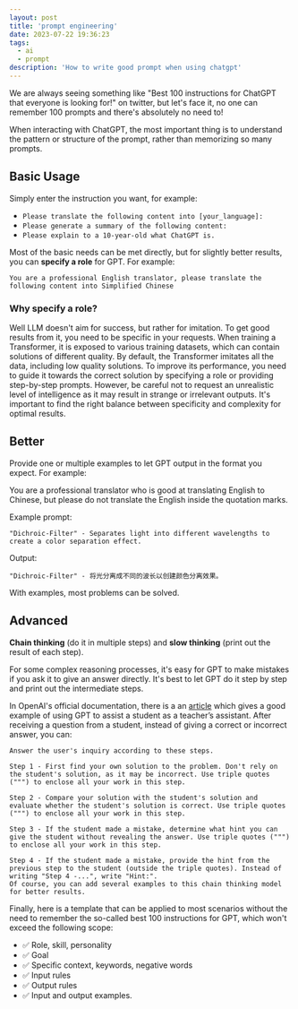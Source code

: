 ```yaml
---
layout: post
title: 'prompt engineering'
date: 2023-07-22 19:36:23
tags:
  - ai
  - prompt
description: 'How to write good prompt when using chatgpt'
---
```


We are always seeing something like "Best 100 instructions for ChatGPT that everyone is looking for!" on twitter, but let's face it, no one can remember 100 prompts and there's absolutely no need to!

When interacting with ChatGPT, the most important thing is to understand the pattern or structure of the prompt, rather than memorizing so many prompts.

## Basic Usage

Simply enter the instruction you want, for example:

- `Please translate the following content into [your_language]:`
- `Please generate a summary of the following content:`
- `Please explain to a 10-year-old what ChatGPT is.`

Most of the basic needs can be met directly, but for slightly better results, you can **specify a role** for GPT. For example:

```
You are a professional English translator, please translate the following content into Simplified Chinese
```

### Why specify a role?

Well LLM doesn't aim for success, but rather for imitation. To get good results from it, you need to be specific in your requests. When training a Transformer, it is exposed to various training datasets, which can contain solutions of different quality. By default, the Transformer imitates all the data, including low quality solutions. To improve its performance, you need to guide it towards the correct solution by specifying a role or providing step-by-step prompts. However, be careful not to request an unrealistic level of intelligence as it may result in strange or irrelevant outputs. It's important to find the right balance between specificity and complexity for optimal results.

## Better

Provide one or multiple examples to let GPT output in the format you expect. For example:

You are a professional translator who is good at translating English to Chinese, but please do not translate the English inside the quotation marks.

Example prompt:

```
"Dichroic-Filter" - Separates light into different wavelengths to create a color separation effect.
```

Output:

```
"Dichroic-Filter" - 将光分离成不同的波长以创建颜色分离效果。
```

With examples, most problems can be solved.

## Advanced

**Chain thinking** (do it in multiple steps) and **slow thinking** (print out the result of each step).

For some complex reasoning processes, it's easy for GPT to make mistakes if you ask it to give an answer directly. It's best to let GPT do it step by step and print out the intermediate steps.

In OpenAI's official documentation, there is a an [article](https://platform.openai.com/docs/guides/gpt-best-practices/tactic-instruct-the-model-to-work-out-its-own-solution-before-rushing-to-a-conclusion) which gives a good example of using GPT to assist a student as a teacher’s assistant. After receiving a question from a student, instead of giving a correct or incorrect answer, you can:

```
Answer the user's inquiry according to these steps.

Step 1 - First find your own solution to the problem. Don't rely on the student's solution, as it may be incorrect. Use triple quotes (""") to enclose all your work in this step.

Step 2 - Compare your solution with the student's solution and evaluate whether the student's solution is correct. Use triple quotes (""") to enclose all your work in this step.

Step 3 - If the student made a mistake, determine what hint you can give the student without revealing the answer. Use triple quotes (""") to enclose all your work in this step.

Step 4 - If the student made a mistake, provide the hint from the previous step to the student (outside the triple quotes). Instead of writing "Step 4 -...", write "Hint:".
Of course, you can add several examples to this chain thinking model for better results.
```

Finally, here is a template that can be applied to most scenarios without the need to remember the so-called best 100 instructions for GPT, which won't exceed the following scope:

- ✅ Role, skill, personality
- ✅ Goal
- ✅ Specific context, keywords, negative words
- ✅ Input rules
- ✅ Output rules
- ✅ Input and output examples.
